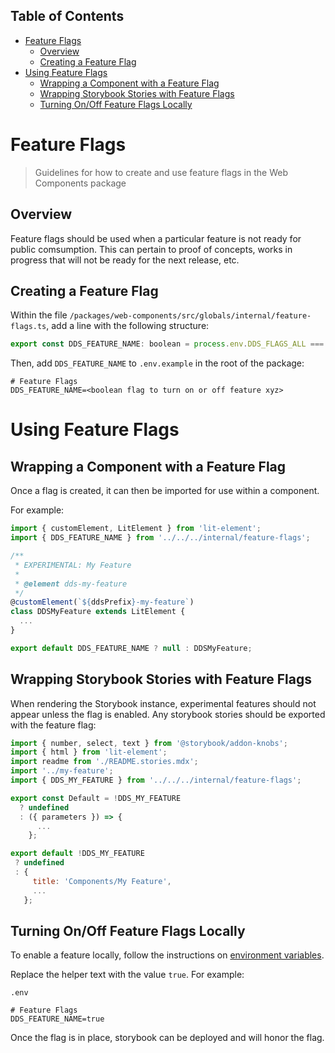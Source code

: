 <!-- START doctoc generated TOC please keep comment here to allow auto update -->
<!-- DON'T EDIT THIS SECTION, INSTEAD RE-RUN doctoc TO UPDATE -->
## Table of Contents

- [Feature Flags](#feature-flags)
  - [Overview](#overview)
  - [Creating a Feature Flag](#creating-a-feature-flag)
- [Using Feature Flags](#using-feature-flags)
  - [Wrapping a Component with a Feature Flag](#wrapping-a-component-with-a-feature-flag)
  - [Wrapping Storybook Stories with Feature Flags](#wrapping-storybook-stories-with-feature-flags)
  - [Turning On/Off Feature Flags Locally](#turning-onoff-feature-flags-locally)

<!-- END doctoc generated TOC please keep comment here to allow auto update -->

# Feature Flags

> Guidelines for how to create and use feature flags in the Web Components package

## Overview

Feature flags should be used when a particular feature is not ready for public
comsumption. This can pertain to proof of concepts, works in progress that will
not be ready for the next release, etc.

## Creating a Feature Flag

Within the file `/packages/web-components/src/globals/internal/feature-flags.ts`, 
add a line with the following structure:

```javascript
export const DDS_FEATURE_NAME: boolean = process.env.DDS_FLAGS_ALL === 'true' || false;
```

Then, add `DDS_FEATURE_NAME` to `.env.example` in the root of the package:

```text
# Feature Flags
DDS_FEATURE_NAME=<boolean flag to turn on or off feature xyz>
```

# Using Feature Flags

## Wrapping a Component with a Feature Flag
Once a flag is created, it can then be imported for use within a component.

For example:

```javascript
import { customElement, LitElement } from 'lit-element';
import { DDS_FEATURE_NAME } from '../../../internal/feature-flags';

/**
 * EXPERIMENTAL: My Feature
 *
 * @element dds-my-feature
 */
@customElement(`${ddsPrefix}-my-feature`)
class DDSMyFeature extends LitElement {
  ...
}

export default DDS_FEATURE_NAME ? null : DDSMyFeature;
```

## Wrapping Storybook Stories with Feature Flags

When rendering the Storybook instance, experimental features should not appear
unless the flag is enabled. Any storybook stories should be exported with the 
feature flag:

```javascript
import { number, select, text } from '@storybook/addon-knobs';
import { html } from 'lit-element';
import readme from './README.stories.mdx';
import '../my-feature';
import { DDS_MY_FEATURE } from '../../../internal/feature-flags';

export const Default = !DDS_MY_FEATURE
  ? undefined
  : ({ parameters }) => {
      ...
    };

export default !DDS_MY_FEATURE
 ? undefined
 : {
     title: 'Components/My Feature',
     ...
   };
```

## Turning On/Off Feature Flags Locally

To enable a feature locally, follow the instructions on [environment variables](https://github.com/carbon-design-system/carbon-for-ibm-dotcom/blob/master/packages/react/docs/environment-variables.md).

Replace the helper text with the value `true`. For example:

`.env`

```text
# Feature Flags
DDS_FEATURE_NAME=true
```

Once the flag is in place, storybook can be deployed and will honor the flag.
